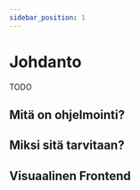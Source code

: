 ```yaml
---
sidebar_position: 1
---
```


# Johdanto

TODO

## Mitä on ohjelmointi?

## Miksi sitä tarvitaan?

## Visuaalinen Frontend
